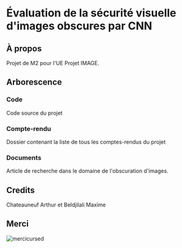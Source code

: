 # Évaluation de la sécurité visuelle d'images obscures par CNN

## À propos

Projet de M2 pour l'UE Projet IMAGE.

## Arborescence 

### Code
Code source du projet
### Compte-rendu 
Dossier contenant la liste de tous les comptes-rendus du projet
### Documents
Article de recherche dans le domaine de l'obscuration d'images.

## Credits

Chateauneuf Arthur et Beldjilali Maxime

## Merci
![mercicursed](https://github.com/user-attachments/assets/0fb40489-bd3f-4b3e-a50a-78cf420ce758)
